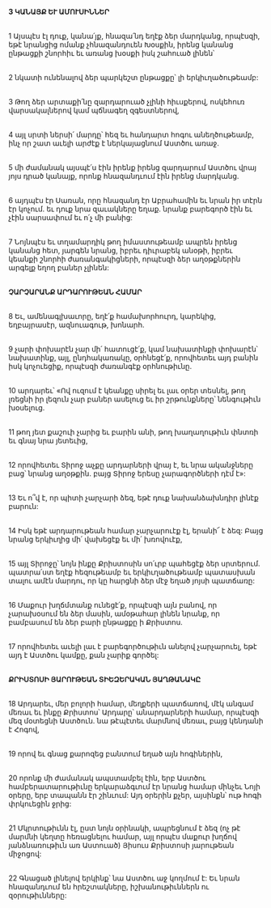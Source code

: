 **3 ԿԱՆԱՅՔ ԵՒ ԱՄՈՒՍԻՆՆԵՐ**

\
1 Այսպէս էլ դուք, կանա՛յք, հնազա՛նդ եղէք ձեր մարդկանց, որպէսզի, եթէ նրանցից ոմանք չհնազանդուեն Խօսքին, իրենց կանանց ընթացքի շնորհիւ եւ առանց խօսքի իսկ շահուած լինեն՝

\
2 նկատի ունենալով ձեր պարկեշտ ընթացքը՝ լի երկիւղածութեամբ:

\
3 Թող ձեր արտաքի՛նը զարդարուած չլինի հիւսքերով, ոսկեհուռ վարսակալներով կամ պճնագեղ զգեստներով,

\
4 այլ սրտի ներսի՛ մարդը՝ հեզ եւ հանդարտ հոգու անեղծութեամբ, ինչ որ շատ աւելի արժէք է ներկայացնում Աստծու առաջ.

\
5 մի ժամանակ այսպէ՛ս էին իրենք իրենց զարդարում Աստծու վրայ յոյս դրած կանայք, որոնք հնազանդւում էին իրենց մարդկանց.

\
6 այդպէս էր Սառան, որը հնազանդ էր Աբրահամին եւ նրան իր տէրն էր կոչում. եւ դուք նրա զաւակները եղաք. նրանք բարեգործ էին եւ չէին սարսափում եւ ո՛չ մի բանից:

\
7 Նոյնպէս եւ տղամարդիկ թող իմաստութեամբ ապրեն իրենց կանանց հետ, յարգեն նրանց, իբրեւ դիւրաբեկ անօթի, իբրեւ կեանքի շնորհի ժառանգակիցների, որպէսզի ձեր աղօթքներին արգելք եղող բաներ չլինեն:

\
**ՉԱՐՉԱՐԱՆՔ ԱՐԴԱՐՈՒԹԵԱՆ ՀԱՄԱՐ**

\
8 Եւ, ամենագլխաւորը, եղէ՛ք համախորհուրդ, կարեկից, եղբայրասէր, ազնուագութ, խոնարհ.

\
9 չարի փոխարէն չար մի՛ հատուցէ՛ք, կամ նախատինքի փոխարէն՝ նախատինք, այլ, ընդհակառակը, օրհնեցէ՛ք, որովհետեւ այդ բանին իսկ կոչուեցիք, որպէսզի ժառանգէք օրհնութիւնը.

\
10 արդարեւ՝
«Ով ուզում է կեանքը սիրել եւ լաւ օրեր տեսնել,
թող լռեցնի իր լեզուն չար բաներ ասելուց
եւ իր շրթունքները՝ նենգութիւն խօսելուց.

\
11 թող յետ քաշուի չարից եւ բարին անի,
թող խաղաղութիւն փնտռի եւ գնայ նրա յետեւից,

\
12 որովհետեւ Տիրոջ աչքը արդարների վրայ է,
եւ նրա ականջները բաց՝ նրանց աղօթքին.
բայց Տիրոջ երեսը չարագործների դէմ է»:

\
13 Եւ ո՞վ է, որ պիտի չարչարի ձեզ, եթէ դուք նախանձախնդիր լինէք բարուն:

\
14 Իսկ եթէ արդարութեան համար չարչարուէք էլ, երանի՜ է ձեզ: Բայց նրանց երկիւղից մի՛ վախեցէք եւ մի՛ խռովուէք,

\
15 այլ Տիրոջը՝ նոյն ինքը Քրիստոսին սո՛ւրբ պահեցէք ձեր սրտերում. պատրա՛ստ եղէք հեզութեամբ եւ երկիւղածութեամբ պատասխան տալու ամէն մարդու, որ կը հարցնի ձեր մէջ եղած յոյսի պատճառը:

\
16 Մաքուր խղճմտանք ունեցէ՛ք, որպէսզի այն բանով, որ չարախօսում են ձեր մասին, ամօթահար լինեն նրանք, որ բամբասում են ձեր բարի ընթացքը ի Քրիստոս.

\
17 որովհետեւ աւելի լաւ է բարեգործութիւն անելով չարչարուել, եթէ այդ է Աստծու կամքը, քան չարիք գործել:

\
**ՔՐԻՍՏՈՍԻ ՅԱՐՈՒԹԵԱՆ ՏԻԵԶԵՐԱԿԱՆ ՅԱՂԹԱՆԱԿԸ**

\
18 Արդարեւ, մեր բոլորի համար, մեղքերի պատճառով, մէկ անգամ մեռաւ եւ ինքը Քրիստոս՝ Արդարը՝ անարդարների համար, որպէսզի մեզ մօտեցնի Աստծուն. նա թէպէտեւ մարմնով մեռաւ, բայց կենդանի է Հոգով,

\
19 որով եւ գնաց քարոզեց բանտում եղած այն հոգիներին,

\
20 որոնք մի ժամանակ ապստամբել էին, երբ Աստծու համբերատարութիւնը երկարաձգւում էր նրանց համար մինչեւ Նոյի օրերը, երբ տապանն էր շինւում: Այդ օրերին քչեր, այսինքն՝ ութ հոգի փրկուեցին ջրից:

\
21 Մկրտութիւնն էլ, ըստ նոյն օրինակի, ապրեցնում է ձեզ (ոչ թէ մարմնի կեղտը հեռացնելու համար, այլ որպէս մաքուր խղճով յանձնառութիւն առ Աստուած) Յիսուս Քրիստոսի յարութեան միջոցով:

\
22 Գնացած լինելով երկինք՝ նա Աստծու աջ կողմում է: Եւ նրան հնազանդւում են հրեշտակները, իշխանութիւններն ու զօրութիւնները:
